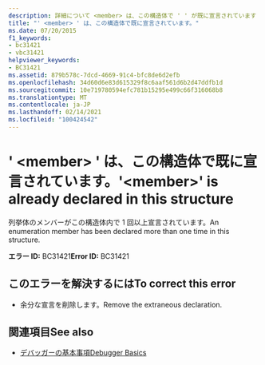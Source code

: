 ```yaml
---
description: 詳細について <member> は、この構造体で ' ' が既に宣言されています
title: "' <member> ' は、この構造体で既に宣言されています。"
ms.date: 07/20/2015
f1_keywords:
- bc31421
- vbc31421
helpviewer_keywords:
- BC31421
ms.assetid: 879b578c-7dcd-4669-91c4-bfc8de6d2efb
ms.openlocfilehash: 34d60d6e83d615329f8c6aaf561d6b2d47ddfb1d
ms.sourcegitcommit: 10e719780594efc781b15295e499c66f316068b8
ms.translationtype: MT
ms.contentlocale: ja-JP
ms.lasthandoff: 02/14/2021
ms.locfileid: "100424542"
---
```

# <a name="member-is-already-declared-in-this-structure"></a><span data-ttu-id="55ae2-103">' \<member> ' は、この構造体で既に宣言されています。</span><span class="sxs-lookup"><span data-stu-id="55ae2-103">'\<member>' is already declared in this structure</span></span>

<span data-ttu-id="55ae2-104">列挙体のメンバーがこの構造体内で 1 回以上宣言されています。</span><span class="sxs-lookup"><span data-stu-id="55ae2-104">An enumeration member has been declared more than one time in this structure.</span></span>  
  
 <span data-ttu-id="55ae2-105">**エラー ID:** BC31421</span><span class="sxs-lookup"><span data-stu-id="55ae2-105">**Error ID:** BC31421</span></span>  
  
## <a name="to-correct-this-error"></a><span data-ttu-id="55ae2-106">このエラーを解決するには</span><span class="sxs-lookup"><span data-stu-id="55ae2-106">To correct this error</span></span>  
  
- <span data-ttu-id="55ae2-107">余分な宣言を削除します。</span><span class="sxs-lookup"><span data-stu-id="55ae2-107">Remove the extraneous declaration.</span></span>  
  
## <a name="see-also"></a><span data-ttu-id="55ae2-108">関連項目</span><span class="sxs-lookup"><span data-stu-id="55ae2-108">See also</span></span>

- [<span data-ttu-id="55ae2-109">デバッガーの基本事項</span><span class="sxs-lookup"><span data-stu-id="55ae2-109">Debugger Basics</span></span>](/visualstudio/debugger/debugger-feature-tour)
